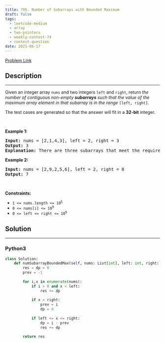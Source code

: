 ```yaml
---
title: 795. Number of Subarrays with Bounded Maximum
draft: false
tags: 
  - leetcode-medium
  - array
  - two-pointers
  - weekly-contest-74
  - contest-question
date: 2021-06-17
---
```


[Problem Link](https://leetcode.com/problems/number-of-subarrays-with-bounded-maximum/)

## Description

---
<p>Given an integer array <code>nums</code> and two integers <code>left</code> and <code>right</code>, return <em>the number of contiguous non-empty <strong>subarrays</strong> such that the value of the maximum array element in that subarray is in the range </em><code>[left, right]</code>.</p>

<p>The test cases are generated so that the answer will fit in a <strong>32-bit</strong> integer.</p>

<p>&nbsp;</p>
<p><strong class="example">Example 1:</strong></p>

<pre>
<strong>Input:</strong> nums = [2,1,4,3], left = 2, right = 3
<strong>Output:</strong> 3
<strong>Explanation:</strong> There are three subarrays that meet the requirements: [2], [2, 1], [3].
</pre>

<p><strong class="example">Example 2:</strong></p>

<pre>
<strong>Input:</strong> nums = [2,9,2,5,6], left = 2, right = 8
<strong>Output:</strong> 7
</pre>

<p>&nbsp;</p>
<p><strong>Constraints:</strong></p>

<ul>
	<li><code>1 &lt;= nums.length &lt;= 10<sup>5</sup></code></li>
	<li><code>0 &lt;= nums[i] &lt;= 10<sup>9</sup></code></li>
	<li><code>0 &lt;= left &lt;= right &lt;= 10<sup>9</sup></code></li>
</ul>


## Solution

---
### Python3
``` py title='number-of-subarrays-with-bounded-maximum'
class Solution:
    def numSubarrayBoundedMax(self, nums: List[int], left: int, right: int) -> int:
        res = dp = 0
        prev = -1
        
        for i,x in enumerate(nums):
            if i > 0 and x < left:
                res += dp
            
            if x > right:
                prev = i
                dp = 0
            
            if left <= x <= right:
                dp = i - prev
                res += dp
        
        return res
```

